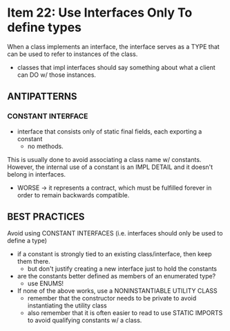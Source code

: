 # Item 22: Use Interfaces Only To define types
When a class implements an interface, the interface serves as a TYPE that can be
used to refer to instances of the class. 
- classes that impl interfaces should say something about what a client can DO w/
those instances. 


## ANTIPATTERNS

### CONSTANT INTERFACE
- interface that consists only of static final fields, each exporting a constant
    - no methods.
    
This is usually done to avoid associating a class name w/ constants. However, the
internal use of a constant is an IMPL DETAIL and it doesn't belong in interfaces. 
- WORSE -> it represents a contract, which must be fulfilled forever in order to 
remain backwards compatible.




## BEST PRACTICES
Avoid using CONSTANT INTERFACES (i.e. interfaces should only be used to define a type)
- if a constant is strongly tied to an existing class/interface, then keep them there. 
    - but don't justify creating a new interface just to hold the constants
- are the constants better defined as members of an enumerated type? 
    - use ENUMS!
- If none of the above works, use a NONINSTANTIABLE UTILITY CLASS
    - remember that the constructor needs to be private to avoid instantiating the utility
    class
    - also remember that it is often easier to read to use STATIC IMPORTS to avoid
    qualifying constants w/ a class.
